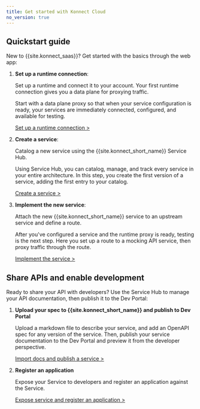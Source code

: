 ```yaml
---
title: Get started with Konnect Cloud
no_version: true
---
```


## Quickstart guide

New to {{site.konnect_saas}}? Get started with the basics through the web app:

1.  **Set up a runtime connection**:

    Set up a runtime and connect it to your account. Your first runtime
    connection gives you a data plane for proxying traffic.

    Start with a data plane proxy so that when your service configuration is
    ready, your services are immediately connected, configured,
    and available for testing.

    [Set up a runtime connection &gt;](/konnect/getting-started/configure-runtime)


2.  **Create a service**:

    Catalog a new service using the {{site.konnect_short_name}} Service Hub.

    Using Service Hub, you can catalog, manage, and track every service in your
    entire architecture. In this step, you create the first version of a service,
    adding the first entry to your catalog.

    [Create a service &gt;](/konnect/getting-started/configure-service)

3.  **Implement the new service**:

    Attach the new {{site.konnect_short_name}} service to an upstream service
    and define a route.

    After you've configured a service and the runtime proxy is ready, testing
    is the next step. Here you set up a route to a mocking API service,
    then proxy traffic through the route.

    [Implement the service &gt;](/konnect/getting-started/implement-service)

## Share APIs and enable development

Ready to share your API with developers?
Use the Service Hub to manage your API documentation, then publish it to the Dev Portal:

1. **Upload your spec to {{site.konnect_short_name}} and publish to Dev Portal**

    Upload a markdown file to describe your service, and add an OpenAPI spec for any version of the service.
    Then, publish your service documentation to the Dev Portal and preview it from the developer perspective.

    [Import docs and publish a service &gt;](/konnect/getting-started/publish-service/)

1. **Register an application**

    Expose your Service to developers and register an application
    against the Service.

    [Expose service and register an application &gt;](/konnect/getting-started/app-registration/)
